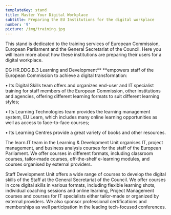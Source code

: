 ```yaml
---
templateKey: stand
title: Master Your Digital Workplace
subtitle: Preparing the EU Institutions for the digital workplace
number: '9'
picture: /img/training.jpg
---
```

This stand is dedicated to the training services of European Commission, European Parliament and the General Secretariat of the Council. Here you will learn more about how these institutions are preparing their users for a digital workplace.

DG HR.DDG.B.3 Learning and Development** **empowers staff of the European Commission to achieve a digital transformation:

• Its Digital Skills team offers and organizes end-user and IT specialist training for staff members of the European Commission, other institutions and agencies, offering different learning formats to suit different learning styles;

• Its Learning Technologies team provides the learning management system, EU Learn, which includes many online learning opportunities as well as access to face-to-face courses;

• Its Learning Centres provide a great variety of books and other resources.

The learn.IT team in the Learning & Development Unit organises IT, project management, and business analysis courses for the staff of the European Parliament. We offer courses in different formats, including classroom courses, tailor-made courses, off-the-shelf e-learning modules, and courses organised by external providers.

Staff Development Unit offers a wide range of  courses to develop the digital skills of the Staff at the General Secretariat of the Council. We offer courses in core digital skills in various formats, including flexible learning shots, individual coaching sessions and online learning, Project Management courses and courses for IT specialists either tailor-made or organized by external providers. We also sponsor professional certifications and memberships as well participation in the leading tech-focused conferences.
